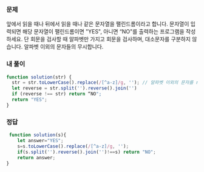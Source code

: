 ### 문제
앞에서 읽을 때나 뒤에서 읽을 때나 같은 문자열을 팰린드롬이라고 합니다.
문자열이 입력되면 해당 문자열이 팰린드롬이면 "YES", 아니면 “NO"를 출력하는 프로그램을 작성하세요.
단 회문을 검사할 때 알파벳만 가지고 회문을 검사하며, 대소문자를 구분하지 않습니다. 알파벳 이외의 문자들의 무시합니다.

### 내 풀이
```js
function solution(str) {
  str = str.toLowerCase().replace(/[^a-z]/g, ''); // 알파벳 이외의 문자를 regex 로 없앤다.
  let reverse = str.split('').reverse().join('')
  if (reverse !== str) return “NO";
  return "YES";
}
```

### 정답
```js
 function solution(s){
    let answer="YES";
    s=s.toLowerCase().replace(/[^a-z]/g, '');
    if(s.split('').reverse().join('')!==s) return "NO";
    return answer;
}
```
